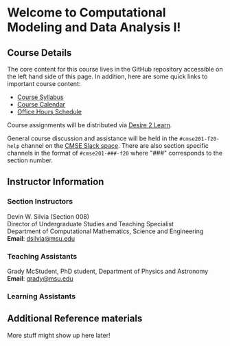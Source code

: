 # Welcome to Computational Modeling and Data Analysis I!

## Course Details

The core content for this course lives in the GitHub repository accessible
on the left hand side of this page. In addition, here are some quick links
to important course content:

* [Course Syllabus](/course_documents/CMSE201-Syllabus.pdf)
* [Course Calendar](/course_documents/CMSE201-Calendar.pdf)
* [Office Hours Schedule](https://link-to-office-hours-schedule)

Course assignments will be distributed via
[Desire 2 Learn](https://d2l.msu.edu/).

General course discussion and assistance will be held in the `#cmse201-f20-help` channel on the
[CMSE Slack space](https://cmse-courses.slack.com). There are also section specific channels in the format of `#cmse201-###-f20` where "###" corresponds to the section number.

## Instructor Information

### Section Instructors
Devin W. Silvia (Section 008)  
Director of Undergraduate Studies and Teaching Specialist  
Department of Computational Mathematics, Science and Engineering    
**Email**: [dsilvia@msu.edu](mailto:dsilvia@msu.edu)  

### Teaching Assistants
Grady McStudent, PhD student, Department of Physics and Astronomy  
**Email**: [grady@msu.edu](mailto:grady@msu.edu)

### Learning Assistants

## Additional Reference materials

More stuff might show up here later!
